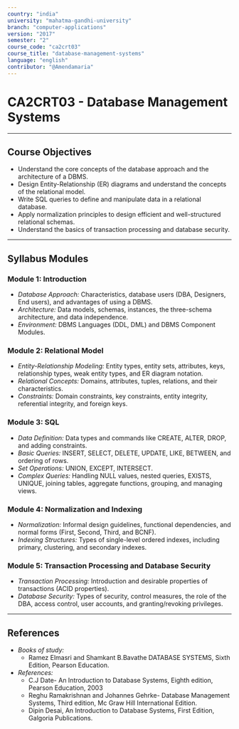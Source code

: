 ```yaml
---
country: "india"
university: "mahatma-gandhi-university"
branch: "computer-applications"
version: "2017"
semester: "2"
course_code: "ca2crt03"
course_title: "database-management-systems"
language: "english"
contributor: "@Amendamaria"
---
```

# CA2CRT03 - Database Management Systems

---
## Course Objectives

* Understand the core concepts of the database approach and the architecture of a DBMS.
* Design Entity-Relationship (ER) diagrams and understand the concepts of the relational model.
* Write SQL queries to define and manipulate data in a relational database.
* Apply normalization principles to design efficient and well-structured relational schemas.
* Understand the basics of transaction processing and database security.

---
## Syllabus Modules

### Module 1: Introduction
* *Database Approach:* Characteristics, database users (DBA, Designers, End users), and advantages of using a DBMS.
* *Architecture:* Data models, schemas, instances, the three-schema architecture, and data independence.
* *Environment:* DBMS Languages (DDL, DML) and DBMS Component Modules.

### Module 2: Relational Model
* *Entity-Relationship Modeling:* Entity types, entity sets, attributes, keys, relationship types, weak entity types, and ER diagram notation.
* *Relational Concepts:* Domains, attributes, tuples, relations, and their characteristics.
* *Constraints:* Domain constraints, key constraints, entity integrity, referential integrity, and foreign keys.

### Module 3: SQL
* *Data Definition:* Data types and commands like CREATE, ALTER, DROP, and adding constraints.
* *Basic Queries:* INSERT, SELECT, DELETE, UPDATE, LIKE, BETWEEN, and ordering of rows.
* *Set Operations:* UNION, EXCEPT, INTERSECT.
* *Complex Queries:* Handling NULL values, nested queries, EXISTS, UNIQUE, joining tables, aggregate functions, grouping, and managing views.

### Module 4: Normalization and Indexing
* *Normalization:* Informal design guidelines, functional dependencies, and normal forms (First, Second, Third, and BCNF).
* *Indexing Structures:* Types of single-level ordered indexes, including primary, clustering, and secondary indexes.

### Module 5: Transaction Processing and Database Security
* *Transaction Processing:* Introduction and desirable properties of transactions (ACID properties).
* *Database Security:* Types of security, control measures, the role of the DBA, access control, user accounts, and granting/revoking privileges.

---
## References
* *Books of study:*
    * Ramez Elmasri and Shamkant B.Bavathe DATABASE SYSTEMS, Sixth Edition, Pearson Education.
* *References:*
    * C.J Date- An Introduction to Database Systems, Eighth edition, Pearson Education, 2003
    * Reghu Ramakrishnan and Johannes Gehrke- Database Management Systems, Third edition, Mc Graw Hill International Edition.
    * Dipin Desai, An Introduction to Database Systems, First Edition, Galgoria Publications.
